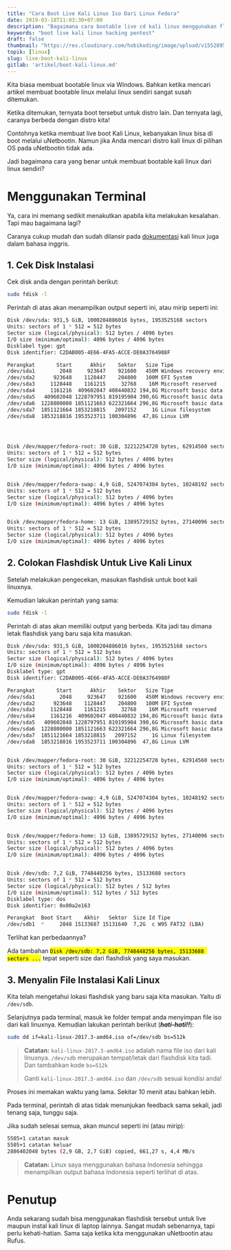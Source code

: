 ```yaml
---
title: "Cara Boot Live Kali Linux Iso Dari Linux Fedora"
date: 2019-03-18T11:03:30+07:00
description: "Bagaimana cara bootable live cd kali linux menggunakan flashdisk di linux, cara membuat live iso kali linux di linux dengan benar, Bahkan ketika mencari artikel membuat bootable linux melalui linux sendiri sangat susah ditemukan"
keywords: "boot live kali linux hacking pentest"
draft: false
thumbnail: "https://res.cloudinary.com/hobikoding/image/upload/v1552895931/Kali/kali.jpg"
topik: [linux]
slug: live-boot-kali-linux
gitlab: 'artikel/boot-kali-linux.md'
---
```


Kita biasa membuat bootable linux via Windows. Bahkan ketika mencari artikel membuat bootable linux melalui linux sendiri sangat susah ditemukan.

Ketika ditemukan, ternyata boot tersebut untuk distro lain. Dan ternyata lagi, caranya berbeda dengan distro kita!

Contohnya ketika membuat live boot Kali Linux, kebanyakan linux bisa di boot melalui uNetbootin. Namun jika Anda mencari distro kali linux di pilihan OS pada uNetbootin tidak ada.

Jadi bagaimana cara yang benar untuk membuat bootable kali linux dari linux sendiri?

# Menggunakan Terminal

Ya, cara ini memang sedikit menakutkan apabila kita melakukan kesalahan. Tapi mau bagaimana lagi?

Caranya cukup mudah dan sudah dilansir pada [dokumentasi](https://docs.kali.org/downloading/kali-linux-live-usb-install) kali linux juga dalam bahasa inggris.

## 1. Cek Disk Instalasi

Cek disk anda dengan perintah berikut:

```bash
sudo fdisk -l
```

Perintah di atas akan menampilkan output seperti ini, atau mirip seperti ini:

```bash
Disk /dev/sda: 931,5 GiB, 1000204886016 bytes, 1953525168 sectors
Units: sectors of 1 * 512 = 512 bytes
Sector size (logical/physical): 512 bytes / 4096 bytes
I/O size (minimum/optimal): 4096 bytes / 4096 bytes
Disklabel type: gpt
Disk identifier: C2DAB005-4E66-4FA5-ACCE-DE0A3764988F

Perangkat       Start      Akhir    Sektor   Size Tipe
/dev/sda1        2048     923647    921600   450M Windows recovery environment
/dev/sda2      923648    1128447    204800   100M EFI System
/dev/sda3     1128448    1161215     32768    16M Microsoft reserved
/dev/sda4     1161216  409602047 408440832 194,8G Microsoft basic data
/dev/sda5   409602048 1228797951 819195904 390,6G Microsoft basic data
/dev/sda6  1228800000 1851121663 622321664 296,8G Microsoft basic data
/dev/sda7  1851121664 1853218815   2097152     1G Linux filesystem
/dev/sda8  1853218816 1953523711 100304896  47,8G Linux LVM




Disk /dev/mapper/fedora-root: 30 GiB, 32212254720 bytes, 62914560 sectors
Units: sectors of 1 * 512 = 512 bytes
Sector size (logical/physical): 512 bytes / 4096 bytes
I/O size (minimum/optimal): 4096 bytes / 4096 bytes


Disk /dev/mapper/fedora-swap: 4,9 GiB, 5247074304 bytes, 10248192 sectors
Units: sectors of 1 * 512 = 512 bytes
Sector size (logical/physical): 512 bytes / 4096 bytes
I/O size (minimum/optimal): 4096 bytes / 4096 bytes


Disk /dev/mapper/fedora-home: 13 GiB, 13895729152 bytes, 27140096 sectors
Units: sectors of 1 * 512 = 512 bytes
Sector size (logical/physical): 512 bytes / 4096 bytes
I/O size (minimum/optimal): 4096 bytes / 4096 bytes
```

## 2. Colokan Flashdisk Untuk Live Kali Linux

Setelah melakukan pengecekan, masukan flashdisk untuk boot kali linuxnya.

Kemudian lakukan perintah yang sama:

```bash
sudo fdisk -l
```

Perintah di atas akan memiliki output yang berbeda. Kita jadi tau dimana letak flashdisk yang baru saja kita masukan.

```bash
Disk /dev/sda: 931,5 GiB, 1000204886016 bytes, 1953525168 sectors
Units: sectors of 1 * 512 = 512 bytes
Sector size (logical/physical): 512 bytes / 4096 bytes
I/O size (minimum/optimal): 4096 bytes / 4096 bytes
Disklabel type: gpt
Disk identifier: C2DAB005-4E66-4FA5-ACCE-DE0A3764988F

Perangkat       Start      Akhir    Sektor   Size Tipe
/dev/sda1        2048     923647    921600   450M Windows recovery environment
/dev/sda2      923648    1128447    204800   100M EFI System
/dev/sda3     1128448    1161215     32768    16M Microsoft reserved
/dev/sda4     1161216  409602047 408440832 194,8G Microsoft basic data
/dev/sda5   409602048 1228797951 819195904 390,6G Microsoft basic data
/dev/sda6  1228800000 1851121663 622321664 296,8G Microsoft basic data
/dev/sda7  1851121664 1853218815   2097152     1G Linux filesystem
/dev/sda8  1853218816 1953523711 100304896  47,8G Linux LVM


Disk /dev/mapper/fedora-root: 30 GiB, 32212254720 bytes, 62914560 sectors
Units: sectors of 1 * 512 = 512 bytes
Sector size (logical/physical): 512 bytes / 4096 bytes
I/O size (minimum/optimal): 4096 bytes / 4096 bytes


Disk /dev/mapper/fedora-swap: 4,9 GiB, 5247074304 bytes, 10248192 sectors
Units: sectors of 1 * 512 = 512 bytes
Sector size (logical/physical): 512 bytes / 4096 bytes
I/O size (minimum/optimal): 4096 bytes / 4096 bytes


Disk /dev/mapper/fedora-home: 13 GiB, 13895729152 bytes, 27140096 sectors
Units: sectors of 1 * 512 = 512 bytes
Sector size (logical/physical): 512 bytes / 4096 bytes
I/O size (minimum/optimal): 4096 bytes / 4096 bytes


Disk /dev/sdb: 7,2 GiB, 7748448256 bytes, 15133688 sectors
Units: sectors of 1 * 512 = 512 bytes
Sector size (logical/physical): 512 bytes / 512 bytes
I/O size (minimum/optimal): 512 bytes / 512 bytes
Disklabel type: dos
Disk identifier: 0x00a2e163

Perangkat  Boot Start    Akhir   Sektor  Size Id Tipe
/dev/sdb1  *     2048 15133687 15131640  7,2G  c W95 FAT32 (LBA)
```

Terlihat kan perbedaannya?

Ada tambahan <mark>`Disk /dev/sdb: 7,2 GiB, 7748448256 bytes, 15133688 sectors ...`</mark> tepat seperti size dari flashdisk yang saya masukan.

## 3. Menyalin File Instalasi Kali Linux

Kita telah mengetahui lokasi flashdisk yang baru saja kita masukan. Yaitu di `/dev/sdb`.

Selanjutnya pada terminal, masuk ke folder tempat anda menyimpan file iso dari kali linuxnya. Kemudian lakukan perintah berikut (**_hati-hati!!_**):

```bash
sudo dd if=kali-linux-2017.3-amd64.iso of=/dev/sdb bs=512k
```

>**Catatan:** `kali-linux-2017.3-amd64.iso` adalah nama file iso dari kali linuxnya. `/dev/sdb` merupakan tempat/letak dari flashdisk kita tadi. Dan tambahkan kode `bs=512k`
>
>Ganti `kali-linux-2017.3-amd64.iso` dan `/dev/sdb` sesuai kondisi anda!

Proses ini memakan waktu yang lama. Sekitar 10 menit atau bahkan lebih.

Pada terminal, perintah di atas tidak menunjukan feedback sama sekali, jadi tenang saja, tunggu saja.

Jika sudah selesai semua, akan muncul seperti ini (atau mirip):

```bash
5505+1 catatan masuk
5505+1 catatan keluar
2886402048 bytes (2,9 GB, 2,7 GiB) copied, 661,27 s, 4,4 MB/s
```

>**Catatan:** Linux saya menggunakan bahasa Indonesia sehingga menampilkan output bahasa Indonesia seperti terlihat di atas.

# Penutup

Anda sekarang sudah bisa menggunakan flashdisk tersebut untuk live maupun instal kali linux di laptop lainnya. Sangat mudah sebenarnya, tapi perlu kehati-hatian. Sama saja ketika kita menggunakan uNetbootin atau Rufus.